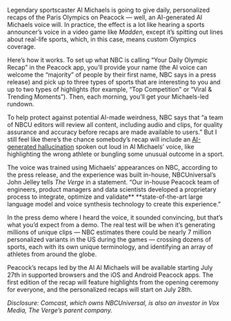 Legendary sportscaster Al Michaels is going to give daily, personalized recaps of the Paris Olympics on Peacock — well, an AI-generated Al Michaels voice will. In practice, the effect is a lot like hearing a sports announcer’s voice in a video game like *Madden*, except it’s spitting out lines about real-life sports, which, in this case, means custom Olympics coverage.

Here’s how it works. To set up what NBC is calling “Your Daily Olympic Recap” in the Peacock app, you’ll provide your name (the AI voice can welcome the “majority” of people by their first name, NBC says in a press release) and pick up to three types of sports that are interesting to you and up to two types of highlights (for example, “Top Competition” or “Viral & Trending Moments”). Then, each morning, you’ll get your Michaels-led rundown.

To help protect against potential AI-made weirdness, NBC says that “a team of NBCU editors will review all content, including audio and clips, for quality assurance and accuracy before recaps are made available to users.” But I still feel like there’s the chance somebody’s recap will include an [AI-generated hallucination](/2024/5/15/24154808/ai-chatgpt-google-gemini-microsoft-copilot-hallucination-wrong) spoken out loud in Al Michaels’ voice, like highlighting the wrong athlete or bungling some unusual outcome in a sport.

The voice was trained using Michaels’ appearances on NBC, according to the press release, and the experience was built in-house, NBCUniversal’s John Jelley tells *The Verge* in a statement. “Our in-house Peacock team of engineers, product managers and data scientists developed a proprietary process to integrate, optimize and validate** **state-of-the-art large language model and voice synthesis technology to create this experience.”

In the press demo where I heard the voice, it sounded convincing, but that’s what you’d expect from a demo. The real test will be when it’s generating millions of unique clips — NBC estimates there could be nearly 7 million personalized variants in the US during the games — crossing dozens of sports, each with its own unique terminology, and identifying an array of athletes from around the globe.

Peacock’s recaps led by the AI Al Michaels will be available starting July 27th in supported browsers and the iOS and Android Peacock apps. The first edition of the recap will feature highlights from the opening ceremony for everyone, and the personalized recaps will start on July 28th.

*Disclosure: Comcast, which owns NBCUniversal, is also an investor in Vox Media, *The Verge*’s parent company.*
